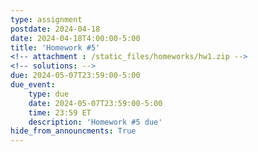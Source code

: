 ```yaml
---
type: assignment
postdate: 2024-04-18
date: 2024-04-18T4:00:00-5:00
title: 'Homework #5'
<!-- attachment : /static_files/homeworks/hw1.zip -->
<!-- solutions: -->
due: 2024-05-07T23:59:00-5:00
due_event:
    type: due
    date: 2024-05-07T23:59:00-5:00
    time: 23:59 ET
    description: 'Homework #5 due'
hide_from_announcments: True
---
```


